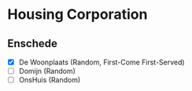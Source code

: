 # Housing Corporation

## Enschede

- [x] De Woonplaats (Random, First-Come First-Served)
- [ ] Domijn (Random)
- [ ] OnsHuis (Random)
